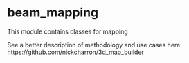 # beam_mapping

This module contains classes for mapping

See a better description of methodology and use cases here: https://github.com/nickcharron/3d_map_builder 

